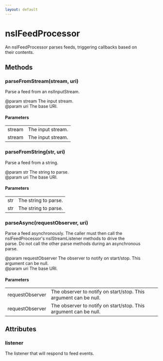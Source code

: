 ```yaml
---
layout: default
---
```


# nsIFeedProcessor #
  
An nsIFeedProcessor parses feeds, triggering callbacks based on  
their contents.  
  

## Methods ##

### parseFromStream(stream, uri) ###
  
Parse a feed from an nsIInputStream.  
  
@param stream The input stream.  
@param uri The base URI.  
  

#### Parameters ####

<table>

<tr>
<td>stream</td>
<td>The input stream.  
</td>
</tr>

<tr>
<td>stream</td>
<td>The input stream.  
</td>
</tr>

</table>

### parseFromString(str, uri) ###
  
Parse a feed from a string.  
  
@param str The string to parse.  
@param uri The base URI.  
  

#### Parameters ####

<table>

<tr>
<td>str</td>
<td>The string to parse.  
</td>
</tr>

<tr>
<td>str</td>
<td>The string to parse.  
</td>
</tr>

</table>

### parseAsync(requestObserver, uri) ###
  
Parse a feed asynchronously. The caller must then call the  
nsIFeedProcessor's nsIStreamListener methods to drive the  
parse. Do not call the other parse methods during an asynchronous  
parse.  
  
@param requestObserver The observer to notify on start/stop. This  
                       argument can be null.  
@param uri The base URI.  
  

#### Parameters ####

<table>

<tr>
<td>requestObserver</td>
<td>The observer to notify on start/stop. This  
                       argument can be null.  
</td>
</tr>

<tr>
<td>requestObserver</td>
<td>The observer to notify on start/stop. This  
                       argument can be null.  
</td>
</tr>

</table>

## Attributes ##

### listener ###
  
The listener that will respond to feed events.   
  
